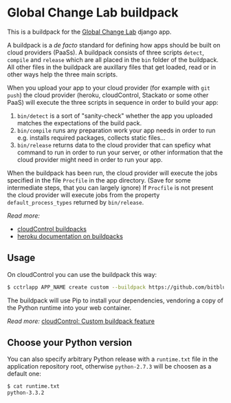 Global Change Lab buildpack
===========================
This is a buildpack for the [Global Change Lab](https://github.com/bitblueprint/Global-Change-Lab) django app.

A buildpack is a _de facto_ standard for defining how apps should be built on cloud providers (PaaSs).
A buildpack consists of three scripts `detect`, `compile` and `release` which are all placed in the `bin`
folder of the buildpack.
All other files in the buildpack are auxillary files that get loaded, read or in other ways help the 
three main scripts.

When you upload your app to your cloud provider (for example with `git push`) the cloud provider
(heroku, cloudControl, Stackato or some other PaaS) will execute the three scripts in sequence
in order to build your app:

1. `bin/detect` is a sort of "sanity-check" whether the app you uploaded
   matches the expectations of the build pack.
2. `bin/compile` runs any preparation work your app needs in order to run  
   e.g. installs required packages, collects static files...
3. `bin/release` returns data to the cloud provider that can speficy
   what command to run in order to run your server, or other
   information that the cloud provider might need in order to run your app.

When the buildpack has been run, the cloud provider will execute the jobs specified in the file
`Procfile` in the app directory. (Save for some intermediate steps, that you can largely ignore)
If `Procfile` is not present the cloud provider will execute jobs from
the property `default_process_types` returned by `bin/release`.

_Read more:_

* [cloudControl buildpacks](https://www.cloudcontrol.com/dev-center/Platform%20Documentation#buildpacks-and-the-procfile)
* [heroku documentation on buildpacks](https://devcenter.heroku.com/articles/buildpack-api)

Usage
-----
On cloudControl you can use the buildpack this way:

~~~bash
$ cctrlapp APP_NAME create custom --buildpack https://github.com/bitblueprint/gcl-buildpack-python.git
~~~

The buildpack will use Pip to install your dependencies, vendoring a copy of the Python runtime into your web container.

_Read more:_
[cloudControl: Custom buildpack feature](https://www.cloudcontrol.com/dev-center/Guides/Third-Party%20Buildpacks/Third-Party%20Buildpacks)

Choose your Python version
--------------------------

You can also specify arbitrary Python release with a `runtime.txt` file in the application repository root, otherwise `python-2.7.3` will be choosen as a default one:

~~~bash
$ cat runtime.txt
python-3.3.2
~~~
